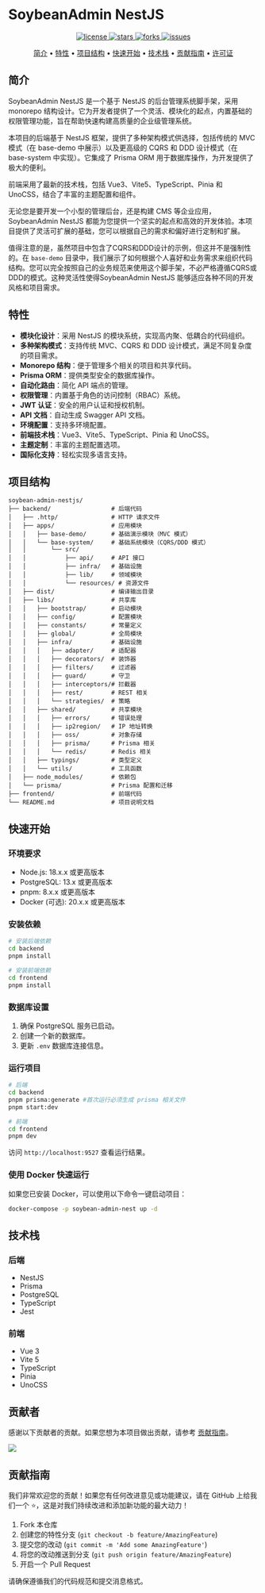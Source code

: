# SoybeanAdmin NestJS

<p align="center">
  <a href="https://github.com/honghuangdc/soybean-admin-nestjs/blob/main/LICENSE">
    <img src="https://img.shields.io/badge/license-MIT-blue.svg" alt="license"/>
  </a>
  <a href="https://github.com/honghuangdc/soybean-admin-nestjs/stargazers">
    <img src="https://img.shields.io/github/stars/honghuangdc/soybean-admin-nestjs.svg" alt="stars"/>
  </a>
  <a href="https://github.com/honghuangdc/soybean-admin-nestjs/network/members">
    <img src="https://img.shields.io/github/forks/honghuangdc/soybean-admin-nestjs.svg" alt="forks"/>
  </a>
  <a href="https://github.com/honghuangdc/soybean-admin-nestjs/issues">
    <img src="https://img.shields.io/github/issues/honghuangdc/soybean-admin-nestjs.svg" alt="issues"/>
  </a>
</p>

<p align="center">
  <a href="#简介">简介</a> •
  <a href="#特性">特性</a> •
  <a href="#项目结构">项目结构</a> •
  <a href="#快速开始">快速开始</a> •
  <a href="#技术栈">技术栈</a> •
  <a href="#贡献指南">贡献指南</a> •
  <a href="#许可证">许可证</a>
</p>

## 简介

SoybeanAdmin NestJS 是一个基于 NestJS 的后台管理系统脚手架，采用 monorepo 结构设计。它为开发者提供了一个灵活、模块化的起点，内置基础的权限管理功能，旨在帮助快速构建高质量的企业级管理系统。

本项目的后端基于 NestJS 框架，提供了多种架构模式供选择，包括传统的 MVC 模式（在 base-demo 中展示）以及更高级的 CQRS 和 DDD 设计模式（在 base-system 中实现）。它集成了 Prisma ORM 用于数据库操作，为开发提供了极大的便利。

前端采用了最新的技术栈，包括 Vue3、Vite5、TypeScript、Pinia 和 UnoCSS，结合了丰富的主题配置和组件。

无论您是要开发一个小型的管理后台，还是构建 CMS 等企业应用，SoybeanAdmin NestJS 都能为您提供一个坚实的起点和高效的开发体验。本项目提供了灵活可扩展的基础，您可以根据自己的需求和偏好进行定制和扩展。

值得注意的是，虽然项目中包含了CQRS和DDD设计的示例，但这并不是强制性的。在 `base-demo` 目录中，我们展示了如何根据个人喜好和业务需求来组织代码结构。您可以完全按照自己的业务规范来使用这个脚手架，不必严格遵循CQRS或DDD的模式。这种灵活性使得SoybeanAdmin NestJS 能够适应各种不同的开发风格和项目需求。

## 特性

- **模块化设计**：采用 NestJS 的模块系统，实现高内聚、低耦合的代码组织。
- **多种架构模式**：支持传统 MVC、CQRS 和 DDD 设计模式，满足不同复杂度的项目需求。
- **Monorepo 结构**：便于管理多个相关的项目和共享代码。
- **Prisma ORM**：提供类型安全的数据库操作。
- **自动化路由**：简化 API 端点的管理。
- **权限管理**：内置基于角色的访问控制（RBAC）系统。
- **JWT 认证**：安全的用户认证和授权机制。
- **API 文档**：自动生成 Swagger API 文档。
- **环境配置**：支持多环境配置。
- **前端技术栈**：Vue3、Vite5、TypeScript、Pinia 和 UnoCSS。
- **主题定制**：丰富的主题配置选项。
- **国际化支持**：轻松实现多语言支持。

## 项目结构

```
soybean-admin-nestjs/
├── backend/                 # 后端代码
│   ├── .http/               # HTTP 请求文件
│   ├── apps/                # 应用模块
│   │   ├── base-demo/       # 基础演示模块（MVC 模式）
│   │   └── base-system/     # 基础系统模块（CQRS/DDD 模式）
│   │       └── src/
│   │           ├── api/     # API 接口
│   │           ├── infra/   # 基础设施
│   │           ├── lib/     # 领域模块
│   │           └── resources/ # 资源文件
│   ├── dist/                # 编译输出目录
│   ├── libs/                # 共享库
│   │   ├── bootstrap/       # 启动模块
│   │   ├── config/          # 配置模块
│   │   ├── constants/       # 常量定义
│   │   ├── global/          # 全局模块
│   │   ├── infra/           # 基础设施
│   │   │   ├── adapter/     # 适配器
│   │   │   ├── decorators/  # 装饰器
│   │   │   ├── filters/     # 过滤器
│   │   │   ├── guard/       # 守卫
│   │   │   ├── interceptors/# 拦截器
│   │   │   ├── rest/        # REST 相关
│   │   │   └── strategies/  # 策略
│   │   ├── shared/          # 共享模块
│   │   │   ├── errors/      # 错误处理
│   │   │   ├── ip2region/   # IP 地址转换
│   │   │   ├── oss/         # 对象存储
│   │   │   ├── prisma/      # Prisma 相关
│   │   │   └── redis/       # Redis 相关
│   │   ├── typings/         # 类型定义
│   │   └── utils/           # 工具函数
│   ├── node_modules/        # 依赖包
│   └── prisma/              # Prisma 配置和迁移
├── frontend/                # 前端代码
└── README.md                # 项目说明文档
```

## 快速开始

### 环境要求

- Node.js: 18.x.x 或更高版本
- PostgreSQL: 13.x 或更高版本
- pnpm: 8.x.x 或更高版本
- Docker (可选): 20.x.x 或更高版本

### 安装依赖

```bash
# 安装后端依赖
cd backend
pnpm install

# 安装前端依赖
cd frontend
pnpm install
```

### 数据库设置

1. 确保 PostgreSQL 服务已启动。
2. 创建一个新的数据库。
3. 更新 `.env` 数据库连接信息。

### 运行项目

```bash
# 后端
cd backend
pnpm prisma:generate #首次运行必须生成 prisma 相关文件
pnpm start:dev

# 前端
cd frontend
pnpm dev
```

访问 `http://localhost:9527` 查看运行结果。

### 使用 Docker 快速运行

如果您已安装 Docker，可以使用以下命令一键启动项目：

```bash
docker-compose -p soybean-admin-nest up -d
```

## 技术栈

### 后端

- NestJS
- Prisma
- PostgreSQL
- TypeScript
- Jest

### 前端

- Vue 3
- Vite 5
- TypeScript
- Pinia
- UnoCSS

## 贡献者

感谢以下贡献者的贡献。如果您想为本项目做出贡献，请参考 [贡献指南](#贡献指南)。

<a href="https://github.com/honghuangdc/soybean-admin-nestjs/graphs/contributors">
  <img src="https://contrib.rocks/image?repo=honghuangdc/soybean-admin-nestjs" />
</a>

## 贡献指南

我们非常欢迎您的贡献！如果您有任何改进意见或功能建议，请在 GitHub 上给我们一个 ⭐️，这是对我们持续改进和添加新功能的最大动力！

1. Fork 本仓库
2. 创建您的特性分支 (`git checkout -b feature/AmazingFeature`)
3. 提交您的改动 (`git commit -m 'Add some AmazingFeature'`)
4. 将您的改动推送到分支 (`git push origin feature/AmazingFeature`)
5. 开启一个 Pull Request

请确保遵循我们的代码规范和提交消息格式。
